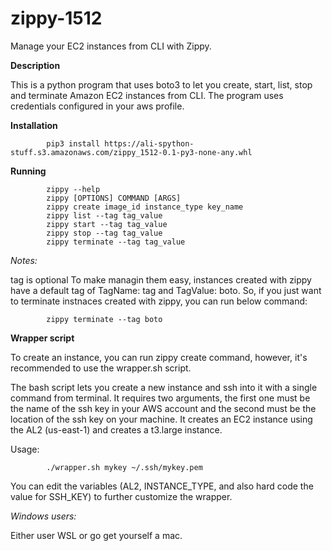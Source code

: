 # zippy-1512

Manage your EC2 instances from CLI with Zippy. 

**Description**

This is a python program that uses boto3 to let you create, start, list, stop and terminate Amazon EC2 instances from CLI. The program uses credentials configured in your aws profile.

**Installation**

            pip3 install https://ali-spython-stuff.s3.amazonaws.com/zippy_1512-0.1-py3-none-any.whl 

**Running**

            zippy --help 
            zippy [OPTIONS] COMMAND [ARGS]
            zippy create image_id instance_type key_name
            zippy list --tag tag_value
            zippy start --tag tag_value
            zippy stop --tag tag_value
            zippy terminate --tag tag_value

*Notes:*

tag is optional
To make managin them easy, instances created with zippy have a default tag of TagName: tag and TagValue: boto. So, if you just want to terminate instnaces created with zippy, you can run below command:

            zippy terminate --tag boto

**Wrapper script**

To create an instance, you can run zippy create command, however, it's recommended to use the wrapper.sh script. 

The bash script lets you create a new instance and ssh into it with a single command from terminal. It requires two arguments, the first one must be the name of the ssh key in your AWS account and the second must be the location of the ssh key on your machine. It creates an EC2 instance using the AL2 (us-east-1) and creates a t3.large instance.

Usage:

            ./wrapper.sh mykey ~/.ssh/mykey.pem

You can edit the variables (AL2, INSTANCE_TYPE, and also hard code the value for SSH_KEY) to further customize the wrapper.

*Windows users:*

Either user WSL or go get yourself a mac.

